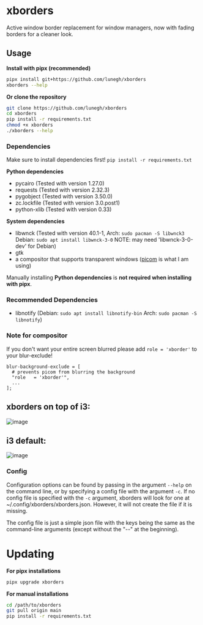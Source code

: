 # xborders
Active window border replacement for window managers, now with fading borders for a cleaner look.

## Usage
**Install with pipx (recommended)**
```sh
pipx install git+https://github.com/lunegh/xborders
xborders --help
```
**Or clone the repository**
```sh
git clone https://github.com/lunegh/xborders
cd xborders
pip install -r requirements.txt
chmod +x xborders
./xborders --help
```

### Dependencies
Make sure to install dependencies first! `pip install -r requirements.txt`

**Python dependencies**
* pycairo (Tested with version 1.27.0)
* requests (Tested with version 2.32.3)
* pygobject (Tested with version 3.50.0)
* zc.lockfile (Tested with version 3.0.post1)
* python-xlib (Tested with version 0.33)

**System dependencies**
* libwnck (Tested with version 40.1-1, Arch: `sudo pacman -S libwnck3` Debian: `sudo apt install libwnck-3-0` NOTE: may need 'libwnck-3-0-dev' for Debian)
* gtk
* a compositor that supports transparent windows ([picom](https://github.com/yshui/picom) is what I am using)

Manually installing **Python dependencies** is **not required when installing with pipx**.

### Recommended Dependencies
* libnotify (Debian: `sudo apt install libnotify-bin` Arch: `sudo pacman -S libnotify`)

### Note for compositor
If you don't want your entire screen blurred please add `role = 'xborder'` to your blur-exclude!
```
blur-background-exclude = [
  # prevents picom from blurring the background
  "role   = 'xborder'",
  ...
];
```

## xborders on top of i3:
![image](https://user-images.githubusercontent.com/82973108/160370439-8b7a5feb-c186-4954-a029-b718b59fd957.png)
## i3 default:
![image](https://user-images.githubusercontent.com/82973108/160370578-3ea7e3e9-723a-4054-b7b0-2b0110d809c0.png)

### Config
Configuration options can be found by passing in the argument `--help` on the command line, or by specifying a config file with the argument `-c`. If no config file is specified with the `-c` argument, xborders will look for one at ~/.config/xborders/xborders.json. However, it will not create the file if it is missing.

The config file is just a simple json file with the keys being the same as the command-line arguments (except without the "--" at the beginning).
# Updating
**For pipx installations**

```sh
pipx upgrade xborders
```
**For manual installations**

```sh
cd /path/to/xborders
git pull origin main
pip install -r requirements.txt
```
